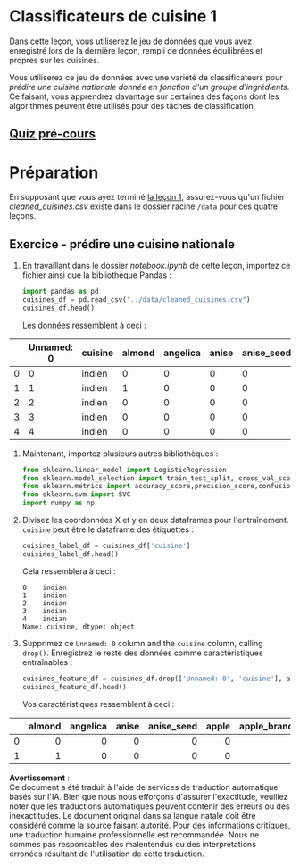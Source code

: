 # Classificateurs de cuisine 1

Dans cette leçon, vous utiliserez le jeu de données que vous avez enregistré lors de la dernière leçon, rempli de données équilibrées et propres sur les cuisines.

Vous utiliserez ce jeu de données avec une variété de classificateurs pour _prédire une cuisine nationale donnée en fonction d'un groupe d'ingrédients_. Ce faisant, vous apprendrez davantage sur certaines des façons dont les algorithmes peuvent être utilisés pour des tâches de classification.

## [Quiz pré-cours](https://gray-sand-07a10f403.1.azurestaticapps.net/quiz/21/)
# Préparation

En supposant que vous ayez terminé [la leçon 1](../1-Introduction/README.md), assurez-vous qu'un fichier _cleaned_cuisines.csv_ existe dans le dossier racine `/data` pour ces quatre leçons.

## Exercice - prédire une cuisine nationale

1. En travaillant dans le dossier _notebook.ipynb_ de cette leçon, importez ce fichier ainsi que la bibliothèque Pandas :

    ```python
    import pandas as pd
    cuisines_df = pd.read_csv("../data/cleaned_cuisines.csv")
    cuisines_df.head()
    ```

    Les données ressemblent à ceci :

|     | Unnamed: 0 | cuisine | almond | angelica | anise | anise_seed | apple | apple_brandy | apricot | armagnac | ... | whiskey | white_bread | white_wine | whole_grain_wheat_flour | wine | wood | yam | yeast | yogurt | zucchini |
| --- | ---------- | ------- | ------ | -------- | ----- | ---------- | ----- | ------------ | ------- | -------- | --- | ------- | ----------- | ---------- | ----------------------- | ---- | ---- | --- | ----- | ------ | -------- |
| 0   | 0          | indien  | 0      | 0        | 0     | 0          | 0     | 0            | 0       | 0        | ... | 0       | 0           | 0          | 0                       | 0    | 0    | 0   | 0     | 0      | 0        |
| 1   | 1          | indien  | 1      | 0        | 0     | 0          | 0     | 0            | 0       | 0        | ... | 0       | 0           | 0          | 0                       | 0    | 0    | 0   | 0     | 0      | 0        |
| 2   | 2          | indien  | 0      | 0        | 0     | 0          | 0     | 0            | 0       | 0        | ... | 0       | 0           | 0          | 0                       | 0    | 0    | 0   | 0     | 0      | 0        |
| 3   | 3          | indien  | 0      | 0        | 0     | 0          | 0     | 0            | 0       | 0        | ... | 0       | 0           | 0          | 0                       | 0    | 0    | 0   | 0     | 0      | 0        |
| 4   | 4          | indien  | 0      | 0        | 0     | 0          | 0     | 0            | 0       | 0        | ... | 0       | 0           | 0          | 0                       | 0    | 0    | 0   | 0     | 1      | 0        |

1. Maintenant, importez plusieurs autres bibliothèques :

    ```python
    from sklearn.linear_model import LogisticRegression
    from sklearn.model_selection import train_test_split, cross_val_score
    from sklearn.metrics import accuracy_score,precision_score,confusion_matrix,classification_report, precision_recall_curve
    from sklearn.svm import SVC
    import numpy as np
    ```

1. Divisez les coordonnées X et y en deux dataframes pour l'entraînement. `cuisine` peut être le dataframe des étiquettes :

    ```python
    cuisines_label_df = cuisines_df['cuisine']
    cuisines_label_df.head()
    ```

    Cela ressemblera à ceci :

    ```output
    0    indian
    1    indian
    2    indian
    3    indian
    4    indian
    Name: cuisine, dtype: object
    ```

1. Supprimez ce `Unnamed: 0` column and the `cuisine` column, calling `drop()`. Enregistrez le reste des données comme caractéristiques entraînables :

    ```python
    cuisines_feature_df = cuisines_df.drop(['Unnamed: 0', 'cuisine'], axis=1)
    cuisines_feature_df.head()
    ```

    Vos caractéristiques ressemblent à ceci :

|      | almond | angelica | anise | anise_seed | apple | apple_brandy | apricot | armagnac | artemisia | artichoke |  ... | whiskey | white_bread | white_wine | whole_grain_wheat_flour | wine | wood |  yam | yeast | yogurt | zucchini |
| ---: | -----: | -------: | ----: | ---------: | ----: | -----------: | ------: | -------: | --------: | --------: | ---: | ------: | ----------: | ---------: | ----------------------: | ---: | ---: | ---: | ----: | -----: | -------: |
|    0 |      0 |        0 |     0 |          0 |     0 |            0 |       0 |        0 |         0 |         0 |  ... |       0 |           0 |          0 |                       0 |    0 |    0 |    0 |     0 |      0 |        0 | 0 |
|    1 |      1 |        0 |     0 |          0 |     0 |            0 |       0 |        0 |         0 |         0 |  ... |       0 |           0 |          0 |                       0 |    0 |    

**Avertissement** :  
Ce document a été traduit à l'aide de services de traduction automatique basés sur l'IA. Bien que nous nous efforçons d'assurer l'exactitude, veuillez noter que les traductions automatiques peuvent contenir des erreurs ou des inexactitudes. Le document original dans sa langue natale doit être considéré comme la source faisant autorité. Pour des informations critiques, une traduction humaine professionnelle est recommandée. Nous ne sommes pas responsables des malentendus ou des interprétations erronées résultant de l'utilisation de cette traduction.